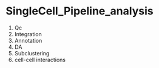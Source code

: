 # SingleCell_Pipeline_analysis
1. Qc
2. Integration
3. Annotation
4. DA
5. Subclustering
6. cell-cell interactions
